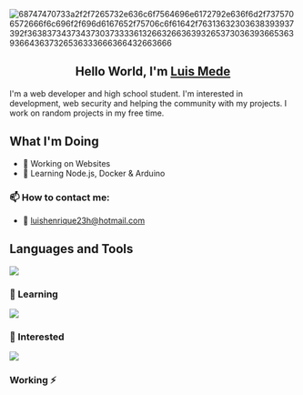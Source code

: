 
![68747470733a2f2f7265732e636c6f7564696e6172792e636f6d2f7375706572666f6c696f2f696d6167652f75706c6f61642f76313632303638393937392f3638373437343730373333613266326636393265373036393665363936643637326536333666366432663666](https://github.com/user-attachments/assets/78ad8063-9916-4be3-8f31-5cef5287a775)


<h2 align="center">Hello World, I'm <a href="https://github.com/luismede">Luis Mede</a></h2>
I'm a web developer and high school student. I'm interested in development, web security and helping the community with my projects. I work on random projects in my free time.

## What I'm Doing

- 🔭 Working on Websites
- 🌱 Learning Node.js, Docker & Arduino 
<h3>📫 How to contact me: </h3>

- 📩 luishenrique23h@hotmail.com




## Languages and Tools

<a href="https://github.com/luismede"><img src="https://skillicons.dev/icons?i=vscode,figma,linux,git,firebase,docker,html,css,js,nodejs,python"></a>

### 🌱 Learning
<p align="left"> <a href="https://github.com/luismede"><img src="https://skillicons.dev/icons?i=typescript,aws"></a>

### 👀 Interested
<p align="left"> <a href="https://github.com/luismede"><img src="https://skillicons.dev/icons?i=golang"></a></p>

<h3> Working ⚡</h3></br>

